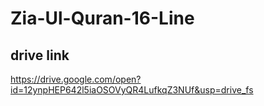 # Zia-Ul-Quran-16-Line

## drive link
https://drive.google.com/open?id=12ynpHEP642l5iaOSOVyQR4LufkqZ3NUf&usp=drive_fs